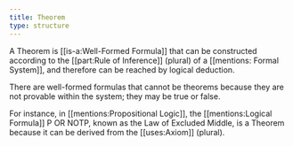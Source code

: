 ```yaml
---
title: Theorem
type: structure
---
```


A Theorem is [[is-a:Well-Formed Formula]] that can be constructed according to the [[part:Rule of Inference]] (plural) of a [[mentions: Formal System]], and therefore can be reached by logical deduction. 

There are well-formed formulas that cannot be theorems because they are not provable within the system; they may be true or false. 

For instance, in [[mentions:Propositional Logic]], the [[mentions:Logical Formula]] P OR NOTP, known as the Law of Excluded Middle, is a Theorem because it can be derived from the [[uses:Axiom]] (plural). 